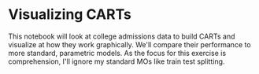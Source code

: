 # Visualizing CARTs


This notebook will look at college admissions data to build CARTs and visualize at how they work graphically. We'll compare their performance to more standard, parametric models. As the focus for this exercise is comprehension, I'll ignore my standard MOs like train test splitting.
